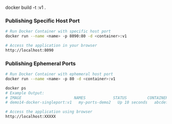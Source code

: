 docker build -t <container>:v1 .

### Publishing Specific Host Port

```bash
# Run Docker Container with specific host port
docker run --name <name> -p 8090:80 -d <container>:v1

# Access the application in your browser
http://localhost:8090
```

### Publishing Ephemeral Ports

```bash
# Run Docker Container with ephemeral host port
docker run --name <name> -p 80 -d <container>:v1

docker ps
# Example Output:
# IMAGE                       NAMES            STATUS         CONTAINER ID   PORTS
# demo14-docker-singleport:v1   my-ports-demo2   Up 10 seconds   abcdef123456   0.0.0.0:XXXXX->80/tcp

# Access the application using browser
http://localhost:XXXXX
```
